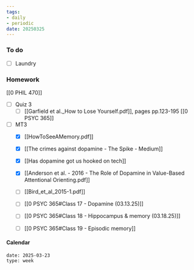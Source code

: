 ```yaml
---
tags:
- daily
- periodic
date: 20250325
---
```


### To do
- [ ] Laundry

### Homework
[[0 PHIL 470]]
- [ ] Quiz 3
	- [ ] [[Garfield et al._How to Lose Yourself.pdf]], pages pp.123-195
[[0 PSYC 365]]
- [ ] MT3
	- [x] [[HowToSeeAMemory.pdf]]
	- [x] [[The crimes against dopamine - The Spike - Medium]]
	- [x] [[Has dopamine got us hooked on tech]]
	- [x] [[Anderson et al. - 2016 - The Role of Dopamine in Value-Based Attentional Orienting.pdf]]
	- [ ] [[Bird_et_al_2015-1.pdf]]
	- [ ] [[0 PSYC 365#Class 17 - Dopamine (03.13.25)]]
	- [ ] [[0 PSYC 365#Class 18 - Hippocampus & memory (03.18.25)]]
	- [ ] [[0 PSYC 365#Class 19 - Episodic memory]]


#### Calendar
```gEvent
date: 2025-03-23
type: week
```


